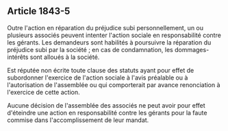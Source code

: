 Article 1843-5
----
Outre l'action en réparation du préjudice subi personnellement, un ou plusieurs
associés peuvent intenter l'action sociale en responsabilité contre les gérants.
Les demandeurs sont habilités à poursuivre la réparation du préjudice subi par
la société ; en cas de condamnation, les dommages-intérêts sont alloués à la
société.

Est réputée non écrite toute clause des statuts ayant pour effet de subordonner
l'exercice de l'action sociale à l'avis préalable ou à l'autorisation de
l'assemblée ou qui comporterait par avance renonciation à l'exercice de cette
action.

Aucune décision de l'assemblée des associés ne peut avoir pour effet d'éteindre
une action en responsabilité contre les gérants pour la faute commise dans
l'accomplissement de leur mandat.
